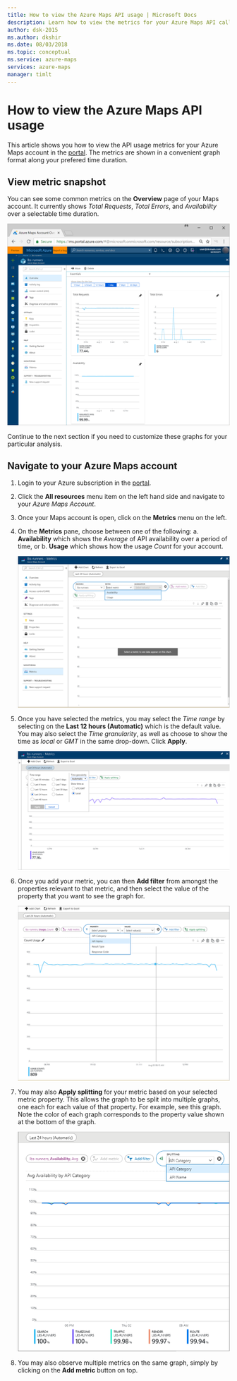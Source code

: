 ```yaml
---
title: How to view the Azure Maps API usage | Microsoft Docs 
description: Learn how to view the metrics for your Azure Maps API calls in the portal.
author: dsk-2015
ms.author: dkshir
ms.date: 08/03/2018
ms.topic: conceptual
ms.service: azure-maps
services: azure-maps
manager: timlt
---
```


# How to view the Azure Maps API usage
This article shows you how to view the API usage metrics for your Azure Maps account in the [portal](portal.azure.com). The metrics are shown in a convenient graph format along your prefered time duration. 

## View metric snapshot 

You can see some common metrics on the **Overview** page of your Maps account. It currently shows *Total Requests*, *Total Errors*, and *Availability* over a selectable time duration. 

![Azure Maps Metrics Overview](media/how-to-view-api-usage/portal-overview.png)

Continue to the next section if you need to customize these graphs for your particular analysis.


## Navigate to your Azure Maps account 

1. Login to your Azure subscription in the [portal](portal.azure.com). 

2. Click the **All resources** menu item on the left hand side and navigate to your *Azure Maps Account*.

3. Once your Maps account is open, click on the **Metrics** menu on the left.

4. On the **Metrics** pane, choose between one of the following:
    a. **Availability** which shows the *Average* of API availability over a period of time, or 
    b. **Usage** which shows how the usage *Count* for your account. 

    ![Azure Maps Metrics pane](media/how-to-view-api-usage/portal-metrics.png)

5. Once you have selected the metrics, you may select the *Time range* by selecting on the **Last 12 hours (Automatic)** which is the default value. You may also select the *Time granularity*, as well as choose to show the time as *local* or *GMT* in the same drop-down. Click **Apply**.

    ![Azure Maps Metrics Time range](media/how-to-view-api-usage/time-range.png)
 
6. Once you add your metric, you can then **Add filter** from amongst the properties relevant to that metric, and then select the value of the property that you want to see the graph for. 

    ![Azure Maps Metrics Filter](media/how-to-view-api-usage/filter.png)

7. You may also **Apply splitting** for your metric based on your selected metric property. This allows the graph to be split into multiple graphs, one each for each value of that property. For example, see this graph. Note the color of each graph corresponds to the property value shown at the bottom of the graph.

    ![Azure Maps Metrics Splitting](media/how-to-view-api-usage/splitting.png)
 
8. You may also observe multiple metrics on the same graph, simply by clicking on the **Add metric** button on top.


